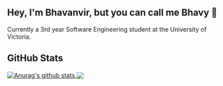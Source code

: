 ## Hey, I'm Bhavanvir, but you can call me Bhavy 👋
Currently a 3rd year Software Engineering student at the University of Victoria. 

## GitHub Stats
<a href="https://github.com/anuraghazra/github-readme-stats">
  <img align="center" src="https://github-readme-stats.vercel.app/api?username=bhavanvir&show_icons=true&include_all_commits=true&theme=react&hide_border=true" alt="Anurag's github stats" />
</a>
<a href="https://github.com/bhavanvir/github-readme-stats">
  <img align="center" src="https://github-readme-stats.vercel.app/api/top-langs/?username=bhavanvir&layout=compact&theme=react&hide_border=true" />
</a>

